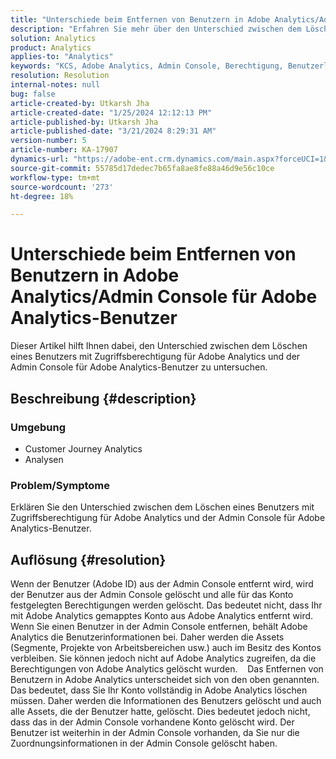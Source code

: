 ```yaml
---
title: "Unterschiede beim Entfernen von Benutzern in Adobe Analytics/Admin Console für Adobe Analytics-Benutzer"
description: "Erfahren Sie mehr über den Unterschied zwischen dem Löschen eines Benutzers mit Zugriffsberechtigung auf Adobe Analytics und der Admin Console für Adobe Analytics-Benutzer."
solution: Analytics
product: Analytics
applies-to: "Analytics"
keywords: "KCS, Adobe Analytics, Admin Console, Berechtigung, Benutzerlöschung, Benutzerlöschung"
resolution: Resolution
internal-notes: null
bug: false
article-created-by: Utkarsh Jha
article-created-date: "1/25/2024 12:12:13 PM"
article-published-by: Utkarsh Jha
article-published-date: "3/21/2024 8:29:31 AM"
version-number: 5
article-number: KA-17907
dynamics-url: "https://adobe-ent.crm.dynamics.com/main.aspx?forceUCI=1&pagetype=entityrecord&etn=knowledgearticle&id=27a7d5f6-7abb-ee11-a569-6045bd0065b6"
source-git-commit: 55785d17dedec7b65fa8ae8fe88a46d9e56c10ce
workflow-type: tm+mt
source-wordcount: '273'
ht-degree: 18%

---
```


# Unterschiede beim Entfernen von Benutzern in Adobe Analytics/Admin Console für Adobe Analytics-Benutzer


Dieser Artikel hilft Ihnen dabei, den Unterschied zwischen dem Löschen eines Benutzers mit Zugriffsberechtigung für Adobe Analytics und der Admin Console für Adobe Analytics-Benutzer zu untersuchen.

## Beschreibung {#description}


### <b>Umgebung</b>

- Customer Journey Analytics
- Analysen




### <b>Problem/Symptome</b>

Erklären Sie den Unterschied zwischen dem Löschen eines Benutzers mit Zugriffsberechtigung für Adobe Analytics und der Admin Console für Adobe Analytics-Benutzer.


## Auflösung {#resolution}


Wenn der Benutzer (Adobe ID) aus der Admin Console entfernt wird, wird der Benutzer aus der Admin Console gelöscht und alle für das Konto festgelegten Berechtigungen werden gelöscht.
Das bedeutet nicht, dass Ihr mit Adobe Analytics gemapptes Konto aus Adobe Analytics entfernt wird. Wenn Sie einen Benutzer in der Admin Console entfernen, behält Adobe Analytics die Benutzerinformationen bei.
Daher werden die Assets (Segmente, Projekte von Arbeitsbereichen usw.) auch im Besitz des Kontos verbleiben.
Sie können jedoch nicht auf Adobe Analytics zugreifen, da die Berechtigungen von Adobe Analytics gelöscht wurden.
  
Das Entfernen von Benutzern in Adobe Analytics unterscheidet sich von den oben genannten. Das bedeutet, dass Sie Ihr Konto vollständig in Adobe Analytics löschen müssen.
Daher werden die Informationen des Benutzers gelöscht und auch alle Assets, die der Benutzer hatte, gelöscht.
Dies bedeutet jedoch nicht, dass das in der Admin Console vorhandene Konto gelöscht wird. Der Benutzer ist weiterhin in der Admin Console vorhanden, da Sie nur die Zuordnungsinformationen in der Admin Console gelöscht haben.

